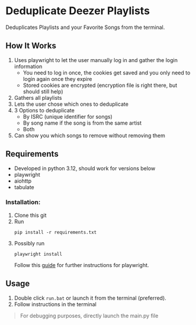 # Deduplicate Deezer Playlists
Deduplicates Playlists and your Favorite Songs from the terminal.

## How It Works
1. Uses playwright to let the user manually log in and gather the login information
    - You need to log in once, the cookies get saved and you only need to login again once they expire
    - Stored cookies are encrypted (encryption file is right there, but should still help)
2. Gathers all playlists
3. Lets the user chose which ones to deduplicate
4. 3 Options to deduplicate
    - By ISRC (unique identifier for songs)
    - By song name if the song is from the same artist
    - Both
5. Can show you which songs to remove without removing them

## Requirements
- Developed in python 3.12, should work for versions below
- playwright
- aiohttp
- tabulate

### Installation:
1. Clone this git
2. Run
    ```
    pip install -r requirements.txt
    ```
3. Possibly run
    ```
    playwright install
    ```
    Follow this [guide](https://playwright.dev/python/docs/intro) for further instructions for playwright.


## Usage
1. Double click `run.bat` or launch it from the terminal (preferred).
2. Follow instructions in the terminal
> For debugging purposes, directly launch the main.py file
